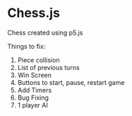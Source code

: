 # Chess.js
Chess created using p5.js

Things to fix:
1. Piece collision
2. List of previous turns
3. Win Screen
4. Buttons to start, pause, restart game
5. Add Timers
6. Bug Fixing
7. 1 player AI

